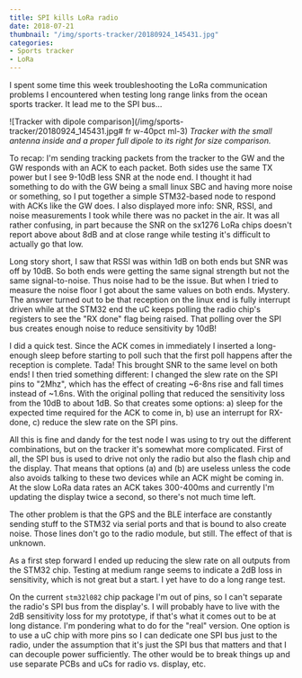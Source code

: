 ```yaml
---
title: SPI kills LoRa radio
date: 2018-07-21
thumbnail: "/img/sports-tracker/20180924_145431.jpg"
categories:
- Sports tracker
- LoRa
---
```

I spent some time this week troubleshooting the LoRa communication
problems I encountered when testing long range links from the ocean
sports tracker. It lead me to the SPI bus...
<!--more-->

![Tracker with dipole comparison](/img/sports-tracker/20180924_145431.jpg# fr w-40pct ml-3)
_Tracker with the small antenna inside and a proper full dipole to its
right for size comparison._

To recap: I'm sending tracking packets from the
tracker to the GW and the GW responds with an ACK to each packet. Both
sides use the same TX power but I see 9-10dB less SNR at the node end. I
thought it had something to do with the GW being a small linux SBC and
having more noise or something, so I put together a simple STM32-based
node to respond with ACKs like the GW does. I also displayed more info:
SNR, RSSI, and noise measurements I took while there was no packet in
the air. It was all rather confusing, in part because the SNR on the
sx1276 LoRa chips doesn't report above about 8dB and at close range
while testing it's difficult to actually go that low.

Long story short, I saw that RSSI was within 1dB on both ends but SNR
was off by 10dB. So both ends were getting the same signal strength but
not the same signal-to-noise. Thus noise had to be the issue. But when
I tried to measure the noise floor I got about the same values on both
ends. Mystery. The answer turned out to be that reception on the linux
end is fully interrupt driven while at the STM32 end the uC keeps polling
the radio chip's registers to see the "RX done" flag being raised. That
polling over the SPI bus creates enough noise to reduce sensitivity
by 10dB!

I did a quick test. Since the ACK comes in immediately I inserted a
long-enough sleep before starting to poll such that the first poll happens
after the reception is complete. Tada! This brought SNR to the same level
on both ends! I then tried something different: I changed the slew rate on
the SPI pins to "2Mhz", which has the effect of creating ~6-8ns rise and
fall times instead of ~1.6ns. With the original polling that reduced the
sensitivity loss from the 10dB to about 1dB. So that creates some options:
a) sleep for the expected time required for the ACK to come in, b)
use an interrupt for RX-done, c) reduce the slew rate on the SPI pins.

All this is fine and dandy for the test node I was using to try out
the different combinations, but on the tracker it's somewhat more
complicated. First of all, the SPI bus is used to drive not only the
radio but also the flash chip and the display. That means that options
(a) and (b) are useless unless  the code also avoids talking to these
two devices while an ACK might be coming in. At the slow LoRa data rates
an ACK takes 300-400ms and currently I'm updating the display twice a
second, so there's not much time left.

The other problem is that the GPS and the BLE interface are constantly
sending stuff to the STM32 via serial ports and that is bound to also
create noise. Those lines don't go to the radio module, but still. The
effect of that is unknown.

As a first step forward I ended up reducing the slew rate on all outputs
from the STM32 chip. Testing at medium range seems to indicate a 2dB
loss in sensitivity, which is not great but a start. I yet have to do
a long range test.

On the current `stm32l082` chip package I'm out of pins, so I can't separate
the radio's SPI bus from the display's. I will probably have to live with
the 2dB sensitivity loss for my prototype, if that's what it comes out to
be at long distance. I'm pondering what to do for the "real" version. One
option is to use a uC chip with more pins so I can dedicate one SPI bus
just to the radio, under the assumption that it's just the SPI bus that
matters and that I can decouple power sufficiently. The other would be to
break things up and use separate PCBs and uCs for radio vs. display, etc.
